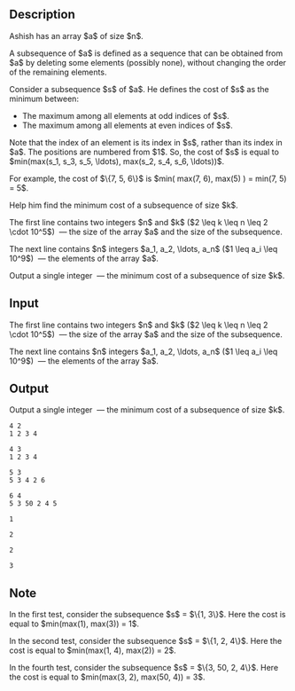## Description

<div><p>Ashish has an array $a$ of size $n$.</p><p>A subsequence of $a$ is defined as a sequence that can be obtained from $a$ by deleting some elements (possibly none), without changing the order of the remaining elements.</p><p>Consider a subsequence $s$ of $a$. He defines the cost of $s$ as the minimum between: </p><ul> <li> The maximum among all elements at odd indices of $s$. </li><li> The maximum among all elements at even indices of $s$. </li></ul><p>Note that the index of an element is its index in $s$, rather than its index in $a$. The positions are numbered from $1$. So, the cost of $s$ is equal to $min(max(s_1, s_3, s_5, \ldots), max(s_2, s_4, s_6, \ldots))$.</p><p>For example, the cost of $\{7, 5, 6\}$ is $min( max(7, 6), max(5) ) = min(7, 5) = 5$.</p><p>Help him find the minimum cost of a subsequence of size $k$.</p></div><div class="input-specification"><p>The first line contains two integers $n$ and $k$ ($2 \leq k \leq n \leq 2 \cdot 10^5$) &nbsp;— the size of the array $a$ and the size of the subsequence.</p><p>The next line contains $n$ integers $a_1, a_2, \ldots, a_n$ ($1 \leq a_i \leq 10^9$) &nbsp;— the elements of the array $a$.</p></div><div class="output-specification"><p>Output a single integer &nbsp;— the minimum cost of a subsequence of size $k$.</p></div>

## Input

<p>The first line contains two integers $n$ and $k$ ($2 \leq k \leq n \leq 2 \cdot 10^5$) &nbsp;— the size of the array $a$ and the size of the subsequence.</p><p>The next line contains $n$ integers $a_1, a_2, \ldots, a_n$ ($1 \leq a_i \leq 10^9$) &nbsp;— the elements of the array $a$.</p>

## Output

<p>Output a single integer &nbsp;— the minimum cost of a subsequence of size $k$.</p>





```input1
4 2
1 2 3 4
```




```input2
4 3
1 2 3 4
```




```input3
5 3
5 3 4 2 6
```




```input4
6 4
5 3 50 2 4 5
```




```output1
1
```




```output2
2
```




```output3
2
```




```output4
3
```



## Note

<p>In the first test, consider the subsequence $s$ = $\{1, 3\}$. Here the cost is equal to $min(max(1), max(3)) = 1$.</p><p>In the second test, consider the subsequence $s$ = $\{1, 2, 4\}$. Here the cost is equal to $min(max(1, 4), max(2)) = 2$.</p><p>In the fourth test, consider the subsequence $s$ = $\{3, 50, 2, 4\}$. Here the cost is equal to $min(max(3, 2), max(50, 4)) = 3$.</p>
